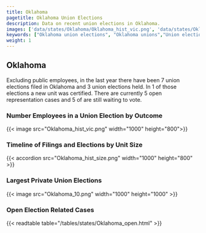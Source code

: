 ```yaml
---
title: Oklahoma
pagetitle: Oklahoma Union Elections
description: Data on recent union elections in Oklahoma.
images: ['data/states/Oklahoma/Oklahoma_hist_vic.png', 'data/states/Oklahoma/Oklahoma_hist_size.png', 'data/states/Oklahoma/Oklahoma_10.png']
keywords: ["Oklahoma union elections", "Oklahoma unions","Union elections"]
weight: 1
---
```

##  Oklahoma

Excluding public employees, in the last year there have been 7 union elections filed in Oklahoma and 3 union elections held. In 1 of those elections a new unit was certified. There are currently 5 open representation cases and 5 of are still waiting to vote.

### Number Employees in a Union Election by Outcome
{{< image src="Oklahoma_hist_vic.png" width="1000" height="800">}}

### Timeline of Filings and Elections by Unit Size
{{< accordion src="Oklahoma_hist_size.png" width="1000" height="800" >}}

### Largest Private Union Elections
{{< image src="Oklahoma_10.png" width="1000" height="1000"  >}}

### Open Election Related Cases
{{< readtable table="/tables/states/Oklahoma_open.html" >}}

